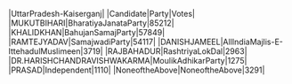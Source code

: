  
|UttarPradesh-Kaiserganj|
|Candidate|Party|Votes|
|MUKUTBIHARI|BharatiyaJanataParty|85212|
|KHALIDKHAN|BahujanSamajParty|57849|
|RAMTEJYADAV|SamajwadiParty|54117|
|DANISHJAMEEL|AllIndiaMajlis-E-IttehadulMuslimeen|3719|
|RAJBAHADUR|RashtriyaLokDal|2963|
|DR.HARISHCHANDRAVISHWAKARMA|MoulikAdhikarParty|1275|
|PRASAD|Independent|1110|
|NoneoftheAbove|NoneoftheAbove|3291|

